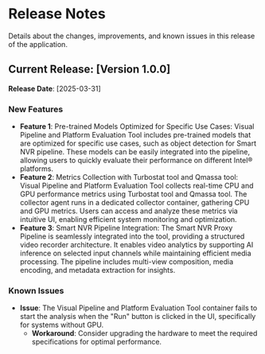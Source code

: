 <!--
# How to Use This Template

1. **Purpose**:
   - Summarize new features, improvements, bug fixes, and known issues for each release.
   - Help developers quickly understand updates and adapt workflows accordingly.

2. **Content Customization**:
   - Replace placeholders (e.g., `[Version X.X.X]`, `[YYYY-MM-DD]`, `<description>`) with specific release details.
   - Refer to the user stories in comments to understand what information developers expect to find.

3. **Style Guidelines**:
   - Use bullet points and concise descriptions for clarity.
   - Organize changes by category: New Features, Improvements, Bug Fixes, and Known Issues.
   - Use active voice and developer-focused language.
   - Follow the **Microsoft Developer Writing Style Guide**.

4. **GitHub Copilot Tool Can Help**:
   - **For Style Adherence**:
     - This template specifys the style guide to be followed, ask GitHub Copilot tool to check.
     - GitHub Copilot tool can generate suggestions in line with the specified writing style.
   - **To Validate Content Completeness**:
     - The template includes in comments the user stories and acceptance criteria to be fulfilled by its content in each section. GitHub Copilot tool can check if you have included all required information.
5. **Validation**:
   - Verify all details, links, and formatting before publishing.
   - Ensure that descriptions are accurate and actionable.

-->

# Release Notes

Details about the changes, improvements, and known issues in this release of the application.

## Current Release: [Version 1.0.0]
**Release Date**: [2025-03-31]

### New Features
<!--
**Guidelines for New Features**:
1. **What to Include**:
   - Summarize new capabilities introduced in this release.
   - Highlight how these features help developers or solve common challenges.
   - Link to relevant guides or instructions for using the feature.
2. **Example**:
   - **Feature**: Added multi-camera configuration support.
     - **Benefit**: Enables developers to monitor larger areas in real-time.
     - [Learn More](./how-to-customize.md)
-->

- **Feature 1**: Pre-trained Models Optimized for Specific Use Cases: Visual Pipeline and Platform Evaluation Tool includes pre-trained models that are optimized for specific use cases, such as object detection for Smart NVR pipeline. These models can be easily integrated into the pipeline, allowing users to quickly evaluate their performance on different Intel® platforms.
- **Feature 2**: Metrics Collection with Turbostat tool and Qmassa tool: Visual Pipeline and Platform Evaluation Tool collects real-time CPU and GPU performance metrics using Turbostat tool and Qmassa tool. The collector agent runs in a dedicated collector container, gathering CPU and GPU metrics. Users can access and analyze these metrics via intuitive UI, enabling efficient system monitoring and optimization.
- **Feature 3**: Smart NVR Pipeline Integration: The Smart NVR Proxy Pipeline is seamlessly integrated into the tool, providing a structured video recorder architecture. It enables video analytics by supporting AI inference on selected input channels while maintaining efficient media processing. The pipeline includes multi-view composition, media encoding, and metadata extraction for insights.



### Known Issues

- **Issue**: The Visual Pipeline and Platform Evaluation Tool container fails to start the analysis when the "Run" button is clicked in the UI, specifically for systems without GPU.
  - **Workaround**: Consider upgrading the hardware to meet the required specifications for optimal performance.

